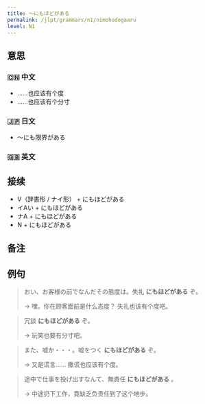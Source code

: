 ```yaml
---
title: 〜にもほどがある
permalink: /jlpt/grammars/n1/nimohodogaaru
level: N1
---
```


## 意思

### 🇨🇳 中文

- ……也应该有个度
- ……也应该有个分寸

### 🇯🇵 日文

- 〜にも限界がある

### 🇬🇧 英文


## 接续

- V（辞書形 / ナイ形） + にもほどがある
- イAい + にもほどがある
- ナA + にもほどがある
- N + にもほどがある

## 备注


## 例句

> おい、お客様の前でなんだその態度は。失礼 **にもほどがある** ぞ。
>
> → 嘿，你在顾客面前是什么态度？ 失礼也该有个度吧。

> 冗談 **にもほどがある** ぞ。
>
> → 玩笑也要有分寸吧。

> また、嘘か・・・。嘘をつく **にもほどがある** ぞ。
>
> → 又是谎言…… 撒谎也应该有个度。

> 途中で仕事を投げ出すなんて、無責任 **にもほどがある** 。
>
> → 中途扔下工作，竟缺乏负责任到了这个地步。

